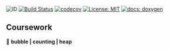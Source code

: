 ![ID](https://img.shields.io/badge/Кошкина-Ульяна-b657b6.svg) [![Build Status](https://travis-ci.org/uliana99/coursework_sorts.svg?branch=master)](https://travis-ci.org/uliana99/coursework_sorts) [![codecov](https://codecov.io/gh/uliana99/coursework_sorts/branch/master/graph/badge.svg)](https://codecov.io/gh/uliana99/coursework_sorts) [![License: MIT](https://img.shields.io/badge/License-MIT-azure.svg)](/LICENSE) [![docs: doxygen](https://img.shields.io/badge/doxygen-github.io-purple.svg)](https://uliana99.github.io/coursework_sorts/files.html)

## Coursework 
🚀 **bubble | counting | heap**
